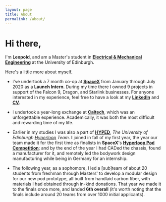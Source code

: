 ```yaml
---
layout: page
title: About
permalink: /about/
---
```


# Hi there,

I'm **Leopold**, and am a Master's student in **[Electrical & Mechanical Engineering](https://www.ed.ac.uk/studying/undergraduate/degrees/index.php?action=programme&code=HHH6)** at the University of Edinburgh.

Here's a little more about myself.

* I've undertook a 7 month co-op at **[SpaceX](https://www.spacex.com/)** from January through July 2020 as a **Launch Intern**. During my time there I owned 9 projects in support of the Falcon 9, Dragon, and Starlink businesses. For anyone interested in my experience, feel free to have a look at my **[LinkedIn](https://www.linkedin.com/in/leopold-t/)** and **[CV](https://www.visualcv.com/leopold-t/)**.

* I undertook a year-long exchange at **[Caltech](https://www.caltech.edu/)**, which was an unforgettable experience. Academically, it was both the most difficult and rewarding time of my life.

* Earlier in my studies I was also a part of **[HYPED](https://hyp-ed.com/)**, _The University of Edinburgh [Hyperloop](https://en.m.wikipedia.org/wiki/Hyperloop) Team_. I joined in fall of my first year, the year our team made it for the first time as finalists in **SpaceX**'s **[Hyperloop Pod Competition](https://www.spacex.com/hyperloop)**; and by the end of the year I had CADed the chassis, found a manufacturer for it, and remotely led the bodywork design manufacturing while being in Germany for an internship.

* The following year, as a sophomore, I led a \[sub]team of about 20 students from freshman through Masters' to develop a modular design for our new pod prototype, all built from handlaid carbon fiber, with materials I had obtained through in-kind donations. That year we made it to the finals once more, and landed **6th overall** (it's worth noting that the finals include around 20 teams from over 1000 initial applicants).

<!--- [email@domain.com](mailto:email@domain.com) --->
